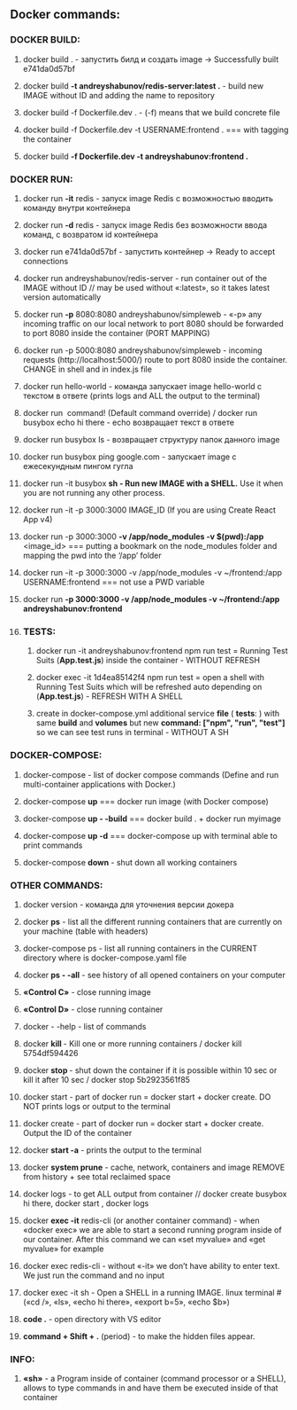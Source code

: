 ## Docker commands:

### DOCKER BUILD:

1. docker build . - запустить билд и создать image -> Successfully built e741da0d57bf

2. docker build **-t andreyshabunov/redis-server:latest .** - build new IMAGE without ID and adding the name to repository

3. docker build -f Dockerfile.dev . - (-f) means that we build concrete file

4. docker build -f Dockerfile.dev -t USERNAME:frontend . === with tagging the container

5. docker build **-f Dockerfile.dev -t andreyshabunov:frontend .**

### DOCKER RUN:

1. docker run **-it** redis - запуск image Redis с возможностью вводить команду внутри контейнера

2. docker run **-d** redis - запуск image Redis без возможности ввода команд, с возвратом id контейнера

3. docker run e741da0d57bf - запустить контейнер -> Ready to accept connections

4. docker run andreyshabunov/redis-server - run container out of the IMAGE without ID // may be used without «:latest», so it takes latest version automatically

5. docker run **-p** 8080:8080 andreyshabunov/simpleweb - «-p» any incoming traffic on our local network to port 8080 should be forwarded to port 8080 inside the container (PORT MAPPING)

6. docker run -p 5000:8080 andreyshabunov/simpleweb - incoming requests (http://localhost:5000/) route to port 8080 inside the container. CHANGE in shell and in index.js file

7. docker run hello-world - команда запускает image hello-world с текстом в ответе (prints logs and ALL the output to the terminal)

8. docker run <image name> command! (Default command override) / docker run busybox echo hi there - echo возвращает текст в ответе

9. docker run busybox ls - возвращает структуру папок данного image

10. docker run busybox ping google.com - запускает image с ежесекундным пингом гугла

11. docker run -it busybox **sh - Run new IMAGE with a SHELL.** Use it when you are not running any other process.

12. docker run -it -p 3000:3000 IMAGE_ID (If you are using Create React App v4)

13. docker run -p 3000:3000 **-v /app/node_modules -v $(pwd):/app** <image_id> === putting a bookmark on the node_modules folder and mapping the pwd into the ‘/app’ folder

14. docker run -it -p 3000:3000 -v /app/node_modules -v ~/frontend:/app USERNAME:frontend === not use a PWD variable

15. docker run **-p 3000:3000 -v /app/node_modules -v ~/frontend:/app andreyshabunov:frontend**

16. ### TESTS: 

    1. docker run -it andreyshabunov:frontend npm run test = Running Test Suits (**App.test.js**) inside the container - WITHOUT REFRESH
    
    2. docker exec -it 1d4ea85142f4 npm run test = open a shell with Running Test Suits which will be refreshed auto depending on (**App.test.js**) - REFRESH WITH A SHELL
    
    3. create in docker-compose.yml additional service **file** (  **tests**: ) with same **build** and **volumes** but new **command: ["npm", "run", "test"]** so we can see test runs in terminal - WITHOUT A SH

### DOCKER-COMPOSE:

1. docker-compose - list of docker compose commands (Define and run multi-container applications with Docker.)

2. docker-compose **up** === docker run image (with Docker compose)

3. docker-compose **up - -build** === docker build . + docker run myimage

4. docker-compose **up -d** === docker-compose up with terminal able to print commands

5. docker-compose **down** - shut down all working containers

### OTHER COMMANDS:

1. docker version - команда для уточнения версии докера

2. docker **ps** - list all the different running containers that are currently on your machine  (table with headers)

3. docker-compose ps - list all running containers in the CURRENT directory where is docker-compose.yaml file

4. docker **ps - -all**  - see history of all opened containers on your computer

5. **«Control C»** - close running image

6. **«Control D»** - close running container

7. docker - -help - list of commands

8. docker **kill <CONTAINER ID>** - Kill one or more running containers / docker kill 5754df594426

9. docker **stop <CONTAINER ID>** - shut down the container if it is possible within 10 sec or kill it after 10 sec / docker stop 5b2923561f85

10. docker start <CONTAINER ID> - part of docker run = docker start + docker create. DO NOT prints logs or output to the terminal

11. docker create - part of docker run = docker start + docker create. Output the ID of the container

12. docker **start -a** - prints the output to the terminal

13. docker **system prune** - cache, network, containers and image REMOVE from history + see total reclaimed space

14. docker logs <CONTAINER ID> - to get ALL output from container // docker create busybox hi there, docker start <CONTAINER ID>, docker logs <CONTAINER ID>

15. docker **exec -it** <CONTAINER ID> redis-cli (or another container command) - when «docker exec» we are able to start a second running program inside of our container. After this command we can «set myvalue» and «get myvalue» for example

16. docker exec <CONTAINER ID> redis-cli - without «-it» we don’t have ability to enter text. We just run the command and no input

17. docker exec -it <CONTAINER ID> sh - Open a SHELL in a running IMAGE. linux terminal # («cd /», «ls», «echo hi there», «export b=5», «echo $b»)

18. **code .** - open directory with VS editor

19. **command + Shift + .** (period) - to make the hidden files appear.


### INFO:

1. **«sh»** - a Program inside of container (command processor or a SHELL), allows to type commands in and have them be executed inside of that container